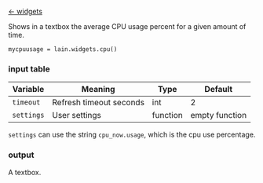 [<- widgets](https://github.com/copycat-killer/lain/wiki/Widgets)

Shows in a textbox the average CPU usage percent for a given amount of time.

	mycpuusage = lain.widgets.cpu()

### input table

Variable | Meaning | Type | Default
--- | --- | --- | ---
`timeout` | Refresh timeout seconds | int | 2
`settings` | User settings | function | empty function

`settings` can use the string `cpu_now.usage`, which is the cpu use percentage.

### output

A textbox.
